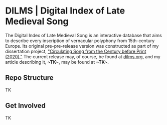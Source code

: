 # DILMS | Digital Index of Late Medieval Song

The Digital Index of Late Medieval Song is an interactive database that aims to describe every inscription of vernacular polyphony from 15th-century Europe. Its original pre-pre-release version was constructed as part of my dissertation project, ["Circulating Song from the Century before Print (2020)."][1] The current release may, of course, be found at [dilms.org][2], and my article describing it, **~TK~**, may be found at **~TK~**.

## Repo Structure
TK

## Get Involved
TK

[1]: <www.researchgate.net/publication/340849806_Circulating_Song_from_the_Century_before_Print>
[2]: <www.dilms.org>
